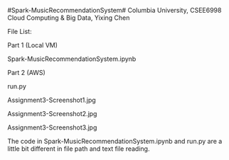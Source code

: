 #Spark-MusicRecommendationSystem#
Columbia University, CSEE6998 Cloud Computing & Big Data, Yixing Chen
<p>File List:</p>
<p>Part 1 (Local VM)</p>
<p>Spark-MusicRecommendationSystem.ipynb</p>
<p></p>
<p>Part 2 (AWS)</p>
<p>run.py</p>
<p>Assignment3-Screenshot1.jpg</p>
<p>Assignment3-Screenshot2.jpg</p>
<p>Assignment3-Screenshot3.jpg</p>
<p></p>
<p>The code in Spark-MusicRecommendationSystem.ipynb and run.py are a little bit different in file path and text file reading.</p>